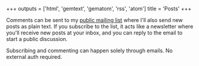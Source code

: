 +++
outputs = ['html', 'gemtext', 'gematom', 'rss', 'atom']
title = 'Posts'
+++

Comments can be sent to my
[public mailing list](https://lists.sr.ht/~hedy/posts) where I'll also send new
posts as plain text. If you subscribe to the list, it acts like a newsletter
where you'll receive new posts at your inbox, and you can reply to the email
to start a public discussion.

Subscribing and commenting can happen solely through emails. No external auth
required.

